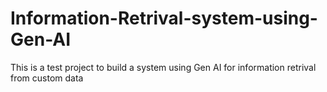 # Information-Retrival-system-using-Gen-AI
This is a test project to build a system using Gen AI for information retrival from custom data 
